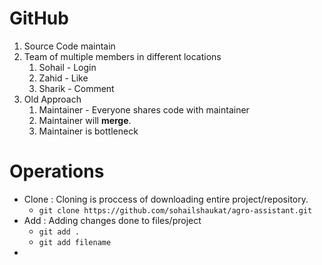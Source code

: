 # GitHub
1. Source Code maintain
1. Team of multiple members in different locations
	1. Sohail - Login
	2. Zahid - Like
	3. Sharik - Comment
2. Old Approach
	1. Maintainer - Everyone shares code with maintainer
	1. Maintainer will **merge**.
	2. Maintainer is bottleneck


# Operations
- Clone : Cloning is proccess of downloading entire project/repository.
	- `git clone https://github.com/sohailshaukat/agro-assistant.git`
- Add : Adding changes done to files/project
	- `git add .`
	- `git add filename`
- 